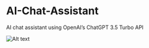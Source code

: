 # AI-Chat-Assistant
AI chat assistant using OpenAI’s ChatGPT 3.5 Turbo API

![Alt text](http://AI_chat_demo.png)

